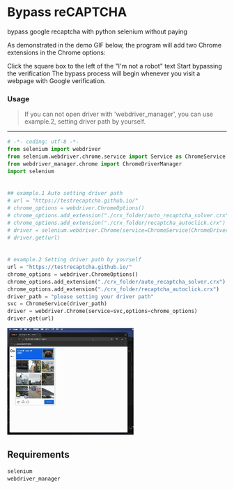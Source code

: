 
# Bypass reCAPTCHA

bypass google recaptcha with python selenium without paying

As demonstrated in the demo GIF below, the program will add two Chrome extensions in the Chrome options:

Click the square box to the left of the "I'm not a robot" text
Start bypassing the verification
The bypass process will begin whenever you visit a webpage with Google verification.

### Usage
>If you can not open driver with 'webdriver_manager', you can use example.2, setting driver path by yourself.
---
```python
# -*- coding: utf-8 -*-
from selenium import webdriver
from selenium.webdriver.chrome.service import Service as ChromeService
from webdriver_manager.chrome import ChromeDriverManager
import selenium


## example.1 Auto setting driver path
# url = "https://testrecaptcha.github.io/"
# chrome_options = webdriver.ChromeOptions()
# chrome_options.add_extension("./crx_folder/auto_recaptcha_solver.crx")
# chrome_options.add_extension("./crx_folder/recaptcha_autoclick.crx")
# driver = selenium.webdriver.Chrome(service=ChromeService(ChromeDriverManager().install()), options=chrome_options)
# driver.get(url)


# example.2 Setting driver path by yourself
url = "https://testrecaptcha.github.io/"
chrome_options = webdriver.ChromeOptions()
chrome_options.add_extension("./crx_folder/auto_recaptcha_solver.crx")
chrome_options.add_extension("./crx_folder/recaptcha_autoclick.crx")
driver_path = "please setting your driver path"
svc = ChromeService(driver_path)
driver = webdriver.Chrome(service=svc,options=chrome_options)
driver.get(url)

```

![image](https://github.com/FaustRen/bypass_recaptcha/blob/main/demo.gif)
## Requirements
```bash
selenium
webdriver_manager
```
